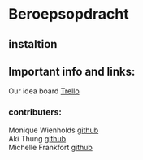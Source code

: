 # Beroepsopdracht

## instaltion

## Important info and links:
Our idea board [Trello](https://trello.com/b/XOFCaCbx/bo-arcade-mechanics)<br/>
### contributers:
Monique Wienholds [github](https://github.com/mononiek)<br/>
Aki Thung [github](https://github.com/AkiThung)<br/>
Michelle Frankfort [github](https://github.com/simonenicf)<br/>
